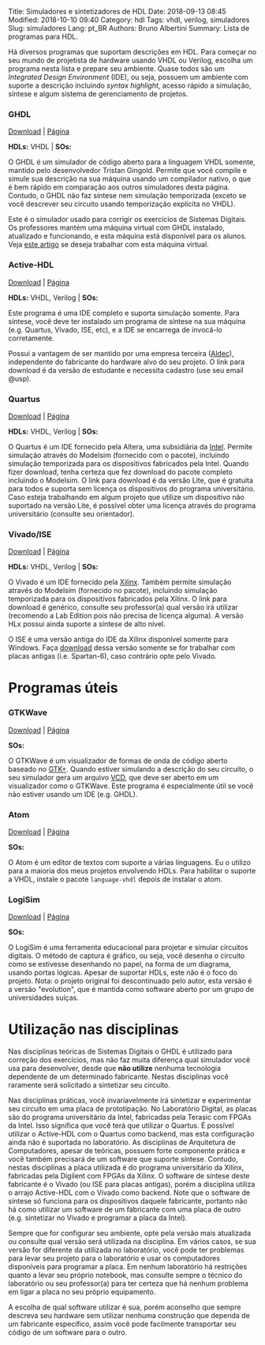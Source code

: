 Title: Simuladores e sintetizadores de HDL
Date: 2018-09-13 08:45
Modified: 2018-10-10 09:40
Category: hdl
Tags: vhdl, verilog, simuladores
Slug: simuladores
Lang: pt_BR
Authors: Bruno Albertini
Summary: Lista de programas para HDL.

Há diversos programas que suportam descrições em HDL. Para começar no seu mundo de projetista de hardware usando VHDL ou Verilog, escolha um programa nesta lista e prepare seu ambiente. Quase todos são um _Integrated Design Environment_ (IDE), ou seja, possuem um ambiente com suporte a descrição incluindo _syntax highlight_, acesso rápido a simulação, síntese e algum sistema de gerenciamento de projetos.

### GHDL
[<i style="font-size: 1em;" class="fas fa-download"></i> Download](https://github.com/ghdl/ghdl/releases) |
[<i style="font-size: 1em;" class="fas fa-file-alt"></i> Página](http://ghdl.free.fr/)

**HDLs:** VHDL | **SOs:** <i style="font-size: 1em;" class="fab fa-windows"></i> <i style="font-size: 1em;" class="fab fa-linux"></i> <i style="font-size: 1em;" class="fab fa-apple"></i>


O GHDL é um simulador de código aberto para a linguagem VHDL somente, mantido pelo desenvolvedor Tristan Gingold. Permite que você compile e simule sua descrição na sua máquina usando um compilador nativo, o que é bem rápido em comparação aos outros simuladores desta página. Contudo, o GHDL não faz síntese nem simulação temporizada (exceto se você descrever seu circuito usando temporização explícita no VHDL).

Este é o simulador usado para corrigir os exercícios de Sistemas Digitais. Os professores mantém uma máquina virtual com GHDL instalado, atualizado e funcionando, e esta máquina está disponível para os alunos. Veja [este artigo]({filename}vmghdl.md) se deseja trabalhar com esta máquina virtual.

### Active-HDL
[<i style="font-size: 1em;" class="fas fa-download"></i> Download](https://www.aldec.com/students/student.php?id=9) |
[<i style="font-size: 1em;" class="fas fa-file-alt"></i> Página](https://www.aldec.com/en/products/fpga_simulation/active_hdl_student)

**HDLs:** VHDL, Verilog | **SOs:** <i style="font-size: 1em;" class="fab fa-windows"></i>

Este programa é uma IDE completo e suporta simulação somente. Para síntese, você deve ter instalado um programa de síntese na sua máquina (e.g. Quartus, Vivado, ISE, etc), e a IDE se encarrega de invocá-lo corretamente.

Possui a vantagem de ser mantido por uma empresa terceira ([Aldec](https://www.aldec.com)), independente do fabricante do hardware alvo do seu projeto. O link para download é da versão de estudante e necessita cadastro (use seu email \@usp).

### Quartus
[<i style="font-size: 1em;" class="fas fa-download"></i> Download](http://fpgasoftware.intel.com/?edition=lite) |
[<i style="font-size: 1em;" class="fas fa-file-alt"></i> Página](https://www.intel.com/content/www/us/en/software/programmable/quartus-prime/download.html)

**HDLs:** VHDL, Verilog | **SOs:** <i style="font-size: 1em;" class="fab fa-windows"></i> <i style="font-size: 1em;" class="fab fa-linux"></i>

O Quartus é um IDE fornecido pela Altera, uma subsidiária da [Intel](https://www.intel.com). Permite simulação através do Modelsim (fornecido com o pacote), incluindo simulação temporizada para os dispositivos fabricados pela Intel. Quando fizer download, tenha certeza que fez download do pacote completo incluindo o Modelsim. O link para download é da versão Lite, que é gratuita para todos e suporta sem licença os dispositivos do programa universitário. Caso esteja trabalhando em algum projeto que utilize um dispositivo não suportado na versão Lite, é possível obter uma licença através do programa universitário (consulte seu orientador).

### Vivado/ISE
[<i style="font-size: 1em;" class="fas fa-download"></i> Download](https://www.xilinx.com/support/download.html) |
[<i style="font-size: 1em;" class="fas fa-file-alt"></i> Página](https://www.xilinx.com/products/design-tools/vivado.html)

**HDLs:** VHDL, Verilog | **SOs:** <i style="font-size: 1em;" class="fab fa-windows"></i> <i style="font-size: 1em;" class="fab fa-linux"></i>

O Vivado é um IDE fornecido pela [Xilinx](https://www.xilinx.com/). Também permite simulação através do Modelsim (fornecido no pacote), incluindo simulação temporizada para os dispositivos fabricados pela Xilinx. O link para download é genérico, consulte seu professor(a) qual versão irá utilizar (recomendo a Lab Edition pois não precisa de licença alguma). A versão HLx possui ainda suporte a síntese de alto nível.

O ISE é uma versão antiga do IDE da Xilinx disponível somente para Windows. Faça [download](https://www.xilinx.com/support/download/index.html/content/xilinx/en/downloadNav/design-tools.html) dessa versão somente se for trabalhar com placas antigas (i.e. Spartan-6), caso contrário opte pelo Vivado.

# Programas úteis

### GTKWave
[<i style="font-size: 1em;" class="fas fa-download"></i> Download](https://sourceforge.net/projects/gtkwave/files/) |
[<i style="font-size: 1em;" class="fas fa-file-alt"></i> Página](http://gtkwave.sourceforge.net/)

**SOs:** <i style="font-size: 1em;" class="fab fa-windows"></i> <i style="font-size: 1em;" class="fab fa-linux"></i> <i style="font-size: 1em;" class="fab fa-apple"></i>

O GTKWave é um visualizador de formas de onda de código aberto baseado no [GTK+](http://www.gtk.org/). Quando estiver simulando a descrição do seu circuito, o seu simulador gera um arquivo [VCD](https://en.wikipedia.org/wiki/Value_change_dump), que deve ser aberto em um visualizador como o GTKWave. Este programa é especialmente útil se você não estiver usando um IDE (e.g. GHDL).

### Atom
[<i style="font-size: 1em;" class="fas fa-download"></i> Download](https://github.com/atom/atom/releases/tag/v1.30.0) |
[<i style="font-size: 1em;" class="fas fa-file-alt"></i> Página](https://atom.io/)

**SOs:** <i style="font-size: 1em;" class="fab fa-windows"></i> <i style="font-size: 1em;" class="fab fa-linux"></i> <i style="font-size: 1em;" class="fab fa-apple"></i>

O Atom é um editor de textos com suporte a várias linguagens. Eu o utilizo para a maioria dos meus projetos envolvendo HDLs. Para habilitar o suporte a VHDL, instale o pacote `language-vhdl` depois de instalar o atom.

### LogiSim
[<i style="font-size: 1em;" class="fas fa-download"></i> Download](https://github.com/reds-heig/logisim-evolution/releases) |
[<i style="font-size: 1em;" class="fas fa-file-alt"></i> Página](https://github.com/reds-heig/logisim-evolution)

**SOs:** <i style="font-size: 1em;" class="fab fa-windows"></i> <i style="font-size: 1em;" class="fab fa-linux"></i> <i style="font-size: 1em;" class="fab fa-apple"></i>

O LogiSim é uma ferramenta educacional para projetar e simular circuitos digitais. O método de captura é gráfico, ou seja, você desenha o circuito como se estivesse desenhando no papel, na forma de um diagrama, usando portas lógicas. Apesar de suportar HDLs, este não é o foco do projeto. Nota: o projeto original foi descontinuado pelo autor, esta versão é a versão "evolution", que é mantida como software aberto por um grupo de universidades suíças.

# Utilização nas disciplinas
Nas disciplinas teóricas de Sistemas Digitais o GHDL é utilizado para correção dos exercícios, mas não faz muita diferença qual simulador você usa para desenvolver, desde que **não utilize** nenhuma tecnologia dependente de um determinado fabricante. Nestas disciplinas você raramente será solicitado a sintetizar seu circuito.

Nas disciplinas práticas, você invariavelmente irá sintetizar e experimentar seu circuito em uma placa de prototipação. No Laboratório Digital, as placas são do programa universitário da Intel, fabricadas pela Terasic com FPGAs da Intel. Isso significa que você terá que utilizar o Quartus. É possível utilizar o Active-HDL com o Quartus como backend, mas esta configuração ainda não é suportada no laboratório. As disciplinas de Arquitetura de Computadores, apesar de teóricas, possuem forte componente prática e você também precisará de um software que suporte síntese. Contudo, nestas disciplinas a placa utilizada é do programa universitário da Xilinx, fabricadas pela Digilent com FPGAs da Xilinx. O software de síntese deste fabricante é o Vivado (ou ISE para placas antigas), porém a disciplina utiliza o arrajo Active-HDL com o Vivado como backend. Note que o software de síntese só funciona para os dispositivos daquele fabricante, portanto não há como utilizar um software de um fabricante com uma placa de outro (e.g. sintetizar no Vivado e programar a placa da Intel).

Sempre que for configurar seu ambiente, opte pela versão mais atualizada ou consulte qual versão será utilizada na disciplina. Em vários casos, se sua versão for diferente da utilizada no laboratório, você pode ter problemas para levar seu projeto para o laboratório e usar os computadores disponíveis para programar a placa. Em nenhum laboratório há restrições quanto a levar seu próprio notebook, mas consulte sempre o técnico do laboratório ou seu professor(a) para ter certeza que há nenhum problema em ligar a placa no seu próprio equipamento.

A escolha de qual software utilizar é sua, porém aconselho que sempre descreva seu hardware sem utilizar nenhuma construção que dependa de um fabricante específico, assim você pode facilmente transportar seu código de um software para o outro.
